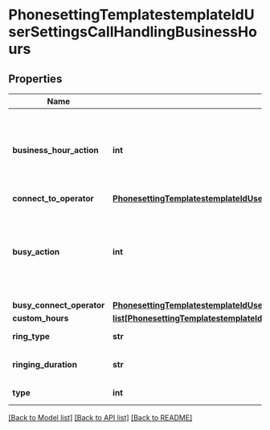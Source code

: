 # PhonesettingTemplatestemplateIdUserSettingsCallHandlingBusinessHours

## Properties
Name | Type | Description | Notes
------------ | ------------- | ------------- | -------------
**business_hour_action** | **int** | When a call is not answered:&lt;br&gt; 0-Forward to a voicemail;&lt;br&gt; 1-Play a message, then disconnect; &lt;br&gt; 9-Disconnect; &lt;br&gt; 11-Forward to an external number; &lt;br&gt; 26-Forward to External Contacts; &lt;br&gt; 50-Forward to another extension | [optional] 
**connect_to_operator** | [**PhonesettingTemplatestemplateIdUserSettingsCallHandlingBusinessHoursConnectToOperator**](PhonesettingTemplatestemplateIdUserSettingsCallHandlingBusinessHoursConnectToOperator.md) |  | [optional] 
**busy_action** | **int** | When the user is busy on another call:&lt;br&gt; 0-Forward to a voicemail;&lt;br&gt; 1-Play a message, then disconnect; &lt;br&gt; 11-Forward to an external number; &lt;br&gt; 12-Call waiting; &lt;br&gt; 13-Play a busy signal; &lt;br&gt; 26-Forward to External Contacts; &lt;br&gt; 50-Forward to another extension. | [optional] 
**busy_connect_operator** | [**PhonesettingTemplatestemplateIdUserSettingsCallHandlingBusinessHoursBusyConnectOperator**](PhonesettingTemplatestemplateIdUserSettingsCallHandlingBusinessHoursBusyConnectOperator.md) |  | [optional] 
**custom_hours** | [**list[PhonesettingTemplatestemplateIdUserSettingsCallHandlingBusinessHoursCustomHours]**](PhonesettingTemplatestemplateIdUserSettingsCallHandlingBusinessHoursCustomHours.md) |  | [optional] 
**ring_type** | **str** | The call handling ring mode:&lt;br&gt; 0-Simultaneous,&lt;br&gt; 1-Sequential | [optional] 
**ringing_duration** | **str** | Ringing duration for each device, in seconds. Values:&lt;br&gt; 10,15,20,25,30,35,40,45,50,55,60 | [optional] 
**type** | **int** | Values:  1-24 Hours, 7 Days a Week;  2-Custom Hours | [optional] 

[[Back to Model list]](../README.md#documentation-for-models) [[Back to API list]](../README.md#documentation-for-api-endpoints) [[Back to README]](../README.md)

